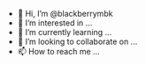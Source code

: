 - 👋 Hi, I’m @blackberrymbk
- 👀 I’m interested in ...
- 🌱 I’m currently learning ...
- 💞️ I’m looking to collaborate on ...
- 📫 How to reach me ...

<!---
blackberrymbk/blackberrymbk is a ✨ special ✨ repository because its `README.md` (this file) appears on your GitHub profile.
You can click the Preview link to take a look at your changes.
--->
